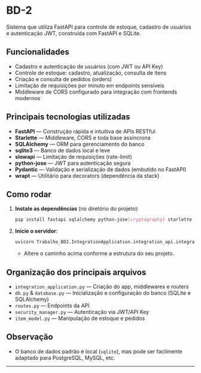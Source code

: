 # BD-2

Sistema que utiliza FastAPI para controle de estoque, cadastro de usuários e autenticação JWT, construída com FastAPI e SQLite.

## Funcionalidades

- Cadastro e autenticação de usuários (com JWT ou API Key)
- Controle de estoque: cadastro, atualização, consulta de itens
- Criação e consulta de pedidos (orders)
- Limitação de requisições por minuto em endpoints sensíveis
- Middleware de CORS configurado para integração com frontends modernos

## Principais tecnologias utilizadas

- **FastAPI** — Construção rápida e intuitiva de APIs RESTful
- **Starlette** — Middleware, CORS e toda base assíncrona
- **SQLAlchemy** — ORM para gerenciamento do banco
- **sqlite3** — Banco de dados local e leve
- **slowapi** — Limitação de requisições (rate-limit)
- **python-jose** — JWT para autenticação segura
- **Pydantic** — Validação e serialização de dados (embutido no FastAPI)
- **wrapt** — Utilitário para decorators (dependência da stack)

## Como rodar

1. **Instale as dependências** (no diretório do projeto):
    ```bash
    pip install fastapi sqlalchemy python-jose[cryptography] starlette slowapi pydantic wrapt python-multipart
    ```

2. **Inicie o servidor**:
    ```bash
    uvicorn Trabalho_BD2.IntegrationApplication.integration_api.integration_application:app --reload
    ```
    - Altere o caminho acima conforme a estrutura do seu projeto.

## Organização dos principais arquivos

- `integration_application.py` — Criação do app, middlewares e routers
- `db.py` & `database.py` — Inicialização e configuração do banco (SQLite e SQLAlchemy)
- `routes.py` — Endpoints da API
- `security_manager.py` — Autenticação via JWT/API Key
- `item_model.py` — Manipulação de estoque e pedidos

## Observação
- O banco de dados padrão é local (`sqlite`), mas pode ser facilmente adaptado para PostgreSQL, MySQL, etc.

---
